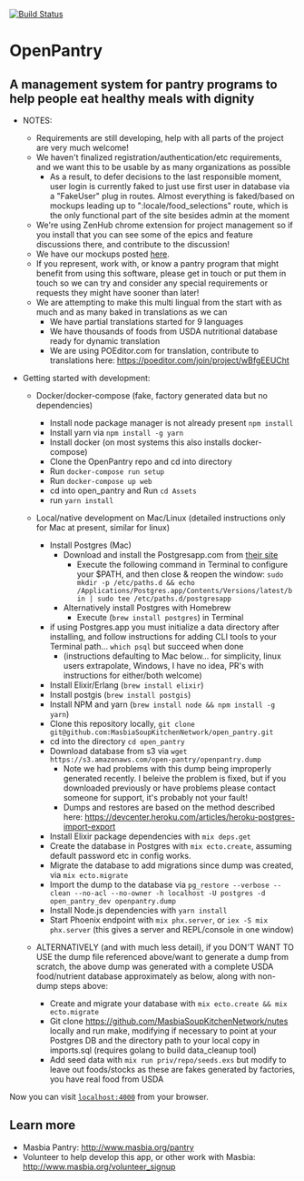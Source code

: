 [![Build Status](https://travis-ci.org/MasbiaSoupKitchenNetwork/open_pantry.svg?branch=master)](https://travis-ci.org/MasbiaSoupKitchenNetwork/open_pantry)
# OpenPantry
## A management system for pantry programs to help people eat healthy meals with dignity

  * NOTES:
    * Requirements are still developing, help with all parts of the project are very much welcome!
    * We haven't finalized registration/authentication/etc requirements, and we want this to be usable by as many organizations as possible
      * As a result, to defer decisions to the last responsible moment, user login is currently faked to just use first user in database via a "FakeUser" plug in routes.  Almost everything is faked/based on mockups leading up to ":locale/food_selections" route, which is the only functional part of the site besides admin at the moment
    * We're using ZenHub chrome extension for project management so if you install that you can see some of the epics and feature discussions there, and contribute to the discussion!
    * We have our mockups posted [here](https://invis.io/QPBK7WPB3).
    * If you represent, work with, or know a pantry program that might benefit from using this software, please get in touch or put them in touch so we can try and consider any special requirements or requests they might have sooner than later!
    * We are attempting to make this multi lingual from the start with as much and as many baked in translations as we can
      * We have partial translations started for 9 languages
      * We have thousands of foods from USDA nutritional database ready for dynamic translation
      * We are using POEditor.com for translation, contribute to translations here: https://poeditor.com/join/project/wBfgEEUCht

  * Getting started with development:
    * Docker/docker-compose (fake, factory generated data but no dependencies)
      * Install node package manager is not already present `npm install`
      * Install yarn via `npm install -g yarn`
      * Install docker (on most systems this also installs docker-compose)
      * Clone the OpenPantry repo and cd into directory
      * Run `docker-compose run setup`
      * Run `docker-compose up web`
      * cd into open_pantry and Run `cd Assets` 
      * run `yarn install`



    * Local/native development on Mac/Linux (detailed instructions only for Mac at present, similar for linux)
      * Install Postgres (Mac)
          * Download and install the Postgresapp.com from [their site](https://postgresapp.com/documentation/install.html)
              * Execute the following command in Terminal to configure your $PATH, and then close & reopen the window:
              `sudo mkdir -p /etc/paths.d &&
                echo /Applications/Postgres.app/Contents/Versions/latest/bin | sudo tee /etc/paths.d/postgresapp`
          * Alternatively install Postgres with Homebrew
              * Execute (`brew install postgres`) in Terminal
      * if using Postgres.app you must initialize a data directory after installing, and follow instructions for adding CLI tools to your Terminal path...  `which psql` but succeed when done
        * (instructions defaulting to Mac below... for simplicity, linux users extrapolate, Windows, I have no idea, PR's with instructions for either/both welcome)
      * Install Elixir/Erlang (`brew install elixir`)
      * Install postgis (`brew install postgis`)
      * Install NPM and yarn (`brew install node && npm install -g yarn`)
      * Clone this repository locally, `git clone git@github.com:MasbiaSoupKitchenNetwork/open_pantry.git`
      * cd into the directory `cd open_pantry`
      * Download database from s3 via `wget https://s3.amazonaws.com/open-pantry/openpantry.dump`
        * Note we had problems with this dump being improperly generated recently.  I beleive the problem is fixed, but if you downloaded previously or have problems please contact someone for support, it's probably not your fault!
        * Dumps and restores are based on the method described here: https://devcenter.heroku.com/articles/heroku-postgres-import-export
      * Install Elixir package dependencies with `mix deps.get`
      * Create the database in Postgres with `mix ecto.create`, assuming default password etc in config works.
      * Migrate the database to add migrations since dump was created, via `mix ecto.migrate`
      * Import the dump to the database via `pg_restore --verbose --clean --no-acl --no-owner -h localhost -U postgres -d open_pantry_dev openpantry.dump`
      * Install Node.js dependencies with `yarn install`
      * Start Phoenix endpoint with `mix phx.server`, or `iex -S mix phx.server` (this gives a server and REPL/console in one window)
    * ALTERNATIVELY (and with much less detail), if you DON'T WANT TO USE the dump file referenced above/want to generate a dump from scratch, the above dump was generated with a complete USDA food/nutrient database approximately as below, along with non-dump steps above:
      * Create and migrate your database with `mix ecto.create && mix ecto.migrate`
      * Git clone https://github.com/MasbiaSoupKitchenNetwork/nutes locally and run make, modifying if necessary to point at your Postgres DB and the directory path to your local copy in imports.sql (requires golang to build data_cleanup tool)
      * Add seed data with `mix run priv/repo/seeds.exs` but modify to leave out foods/stocks as these are fakes generated by factories, you have real food from USDA

Now you can visit [`localhost:4000`](http://localhost:4000) from your browser.

## Learn more

  * Masbia Pantry: http://www.masbia.org/pantry
  * Volunteer to help develop this app, or other work with Masbia: http://www.masbia.org/volunteer_signup
